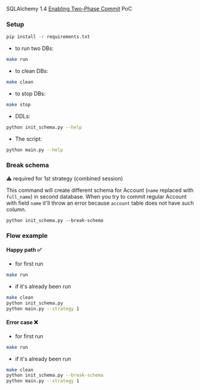 SQLAlchemy 1.4 [Enabling Two-Phase Commit](https://docs.sqlalchemy.org/en/14/orm/session_transaction.html#enabling-two-phase-commit) PoC

### Setup

```bash
pip install -r requirements.txt
```

- to run two DBs:
```bash
make run
```
- to clean DBs:
```bash
make clean
```

- to stop DBs:

```bash
make stop
```

- DDLs:

```bash
python init_schema.py --help
```

- The script:

```bash
python main.py --help
```

### Break schema
:warning: required for 1st strategy (combined session)

This command will create different schema for Account (`name` replaced with `full_name`) in second database. When you try to commit regular Account with field `name` it'll throw an error because `account` table does not have such column.
```
python init_schema.py --break-schema
```

### Flow example

#### Happy path :white_check_mark:
- for first run
```bash
make run
```
- if it's already been run
```bash
make clean
python init_schema.py
python main.py --strategy 1
```

#### Error case :x:

- for first run
```bash
make run
```
- if it's already been run
```bash
make clean
python init_schema.py --break-schema
python main.py --strategy 1
```